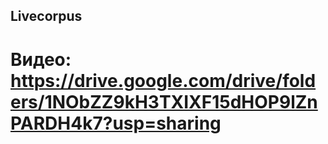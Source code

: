 ## Livecorpus ##
# Видео: https://drive.google.com/drive/folders/1NObZZ9kH3TXIXF15dHOP9lZnPARDH4k7?usp=sharing #
